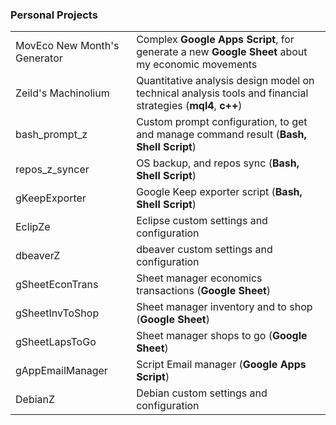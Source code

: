 ### Personal Projects

|||  
|-|-|  
|MovEco New Month's Generator|Complex **Google Apps Script**, for generate a new **Google Sheet** about my economic movements|  
Zeild's Machinolium|Quantitative analysis design model on technical analysis tools and financial strategies (**mql4**, **c++**)|  
|bash_prompt_z|Custom prompt configuration, to get and manage command result (**Bash,** **Shell Script**)|  
|repos_z_syncer|OS backup, and repos sync (**Bash,** **Shell Script**)|  
|gKeepExporter|Google Keep exporter script (**Bash,** **Shell Script**)|  
|EclipZe|Eclipse custom settings and configuration|  
|dbeaverZ|dbeaver custom settings and configuration|  
|gSheetEconTrans|Sheet manager economics transactions (**Google Sheet**)|  
|gSheetInvToShop|Sheet manager inventory and to shop (**Google Sheet**)|  
|gSheetLapsToGo|Sheet manager shops to go (**Google Sheet**)|  
|gAppEmailManager|Script Email manager (**Google Apps Script**)|  
|DebianZ|Debian custom settings and configuration|
